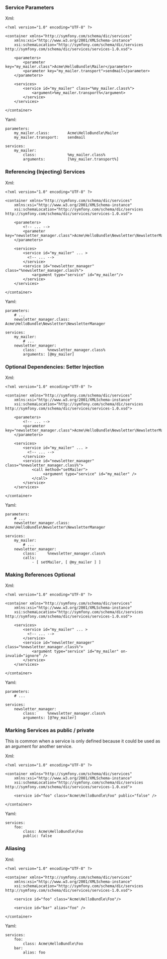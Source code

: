 ### Service Parameters

Xml:

    <?xml version="1.0" encoding="UTF-8" ?>

    <container xmlns="http://symfony.com/schema/dic/services"
        xmlns:xsi="http://www.w3.org/2001/XMLSchema-instance"
        xsi:schemaLocation="http://symfony.com/schema/dic/services http://symfony.com/schema/dic/services/services-1.0.xsd">

        <parameters>
            <parameter key="my_mailer.class">Acme\HelloBundle\Mailer</parameter>
            <parameter key="my_mailer.transport">sendmail</parameter>
        </parameters>

        <services>
            <service id="my_mailer" class="%my_mailer.class%">
                <argument>%my_mailer.transport%</argument>
            </service>
        </services>

    </container>

Yaml:

    parameters:
        my_mailer.class:        Acme\HelloBundle\Mailer
        my_mailer.transport:    sendmail

    services:
        my_mailer:
            class:              %my_mailer.class%
            arguments:          [%my_mailer.transport%]

### Referencing (Injecting) Services

Xml:

    <?xml version="1.0" encoding="UTF-8" ?>

    <container xmlns="http://symfony.com/schema/dic/services"
        xmlns:xsi="http://www.w3.org/2001/XMLSchema-instance"
        xsi:schemaLocation="http://symfony.com/schema/dic/services http://symfony.com/schema/dic/services/services-1.0.xsd">

        <parameters>
            <!-- ... -->
            <parameter key="newsletter_manager.class">Acme\HelloBundle\Newsletter\NewsletterManager</parameter>
        </parameters>

        <services>
            <service id="my_mailer" ... >
              <!-- ... -->
            </service>
            <service id="newsletter_manager" class="%newsletter_manager.class%">
                <argument type="service" id="my_mailer"/>
            </service>
        </services>

    </container>

Yaml:

    parameters:
        # ...
        newsletter_manager.class: Acme\HelloBundle\Newsletter\NewsletterManager

    services:
        my_mailer:
            # ...
        newsletter_manager:
            class:     %newsletter_manager.class%
            arguments: [@my_mailer]

### Optional Dependencies: Setter Injection

Xml:

    <?xml version="1.0" encoding="UTF-8" ?>

    <container xmlns="http://symfony.com/schema/dic/services"
        xmlns:xsi="http://www.w3.org/2001/XMLSchema-instance"
        xsi:schemaLocation="http://symfony.com/schema/dic/services http://symfony.com/schema/dic/services/services-1.0.xsd">

        <parameters>
            <!-- ... -->
            <parameter key="newsletter_manager.class">Acme\HelloBundle\Newsletter\NewsletterManager</parameter>
        </parameters>

        <services>
            <service id="my_mailer" ... >
              <!-- ... -->
            </service>
            <service id="newsletter_manager" class="%newsletter_manager.class%">
                <call method="setMailer">
                     <argument type="service" id="my_mailer" />
                </call>
            </service>
        </services>

    </container>

Yaml:

    parameters:
        # ...
        newsletter_manager.class: Acme\HelloBundle\Newsletter\NewsletterManager

    services:
        my_mailer:
            # ...
        newsletter_manager:
            class:     %newsletter_manager.class%
            calls:
                - [ setMailer, [ @my_mailer ] ]

### Making References Optional

Xml:

    <?xml version="1.0" encoding="UTF-8" ?>

    <container xmlns="http://symfony.com/schema/dic/services"
        xmlns:xsi="http://www.w3.org/2001/XMLSchema-instance"
        xsi:schemaLocation="http://symfony.com/schema/dic/services http://symfony.com/schema/dic/services/services-1.0.xsd">

        <services>
            <service id="my_mailer" ... >
              <!-- ... -->
            </service>
            <service id="newsletter_manager" class="%newsletter_manager.class%">
                <argument type="service" id="my_mailer" on-invalid="ignore" />
            </service>
        </services>

    </container>

Yaml:

    parameters:
        # ...

    services:
        newsletter_manager:
            class:     %newsletter_manager.class%
            arguments: [@?my_mailer]

### Marking Services as public / private
This is common when a service is only defined because it could be used as an argument for another service.

Xml:

    <?xml version="1.0" encoding="UTF-8" ?>

    <container xmlns="http://symfony.com/schema/dic/services"
        xmlns:xsi="http://www.w3.org/2001/XMLSchema-instance"
        xsi:schemaLocation="http://symfony.com/schema/dic/services http://symfony.com/schema/dic/services/services-1.0.xsd">

        <service id="foo" class="Acme\HelloBundle\Foo" public="false" />

    </container>

Yaml:

    services:
        foo:
            class: Acme\HelloBundle\Foo
            public: false

### Aliasing

Xml:

    <?xml version="1.0" encoding="UTF-8" ?>

    <container xmlns="http://symfony.com/schema/dic/services"
        xmlns:xsi="http://www.w3.org/2001/XMLSchema-instance"
        xsi:schemaLocation="http://symfony.com/schema/dic/services http://symfony.com/schema/dic/services/services-1.0.xsd">

        <service id="foo" class="Acme\HelloBundle\Foo"/>

        <service id="bar" alias="foo" />

    </container>

Yaml:

    services:
        foo:
            class: Acme\HelloBundle\Foo
        bar:
            alias: foo
